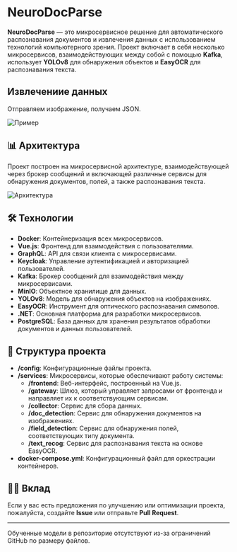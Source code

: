 # NeuroDocParse

**NeuroDocParse** — это микросервисное решение для автоматического распознавания документов и извлечения данных с использованием технологий компьютерного зрения. Проект включает в себя несколько микросервисов, взаимодействующих между собой с помощью **Kafka**, использует **YOLOv8** для обнаружения объектов и **EasyOCR** для распознавания текста.

## Извлечениие данных

Отправляем изображение, получаем JSON.

![Пример](https://github.com/avgalaida/NeuroDocParse/blob/main/sample.avif)

## 📊 Архитектура

Проект построен на микросервисной архитектуре, взаимодействующей через брокер сообщений и включающей различные сервисы для обнаружения документов, полей, а также распознавания текста.

![Архитектура](https://github.com/avgalaida/NeuroDocParse/blob/main/architecture.avif)

## 🛠 Технологии

- **Docker**: Контейнеризация всех микросервисов.
- **Vue.js**: Фронтенд для взаимодействия с пользователями.
- **GraphQL**: API для связи клиента с микросервисами.
- **Keycloak**: Управление аутентификацией и авторизацией пользователей.
- **Kafka**: Брокер сообщений для взаимодействия между микросервисами.
- **MinIO**: Объектное хранилище для данных.
- **YOLOv8**: Модель для обнаружения объектов на изображениях.
- **EasyOCR**: Инструмент для оптического распознавания символов.
- **.NET**: Основная платформа для разработки микросервисов.
- **PostgreSQL**: База данных для хранения результатов обработки документов и данных пользователей.

## 📂 Структура проекта

- **/config**: Конфигурационные файлы проекта.
- **/services**: Микросервисы, которые обеспечивают работу системы:
  - **/frontend**: Веб-интерфейс, построенный на Vue.js.
  - **/gateway**: Шлюз, который управляет запросами от фронтенда и направляет их к соответствующим сервисам.
  - **/collector**: Сервис для сбора данных.
  - **/doc_detection**: Сервис для обнаружения документов на изображениях.
  - **/field_detection**: Сервис для обнаружения полей, соответствующих типу документа.
  - **/text_recog**: Сервис для распознавания текста на основе EasyOCR.
- **docker-compose.yml**: Конфигурационный файл для оркестрации контейнеров.

## 🧑‍💻 Вклад

Если у вас есть предложения по улучшению или оптимизации проекта, пожалуйста, создайте **Issue** или отправьте **Pull Request**.

---

Обученные модели в репозиторие отсутствуют из-за ограничений GitHub по размеру файлов.

